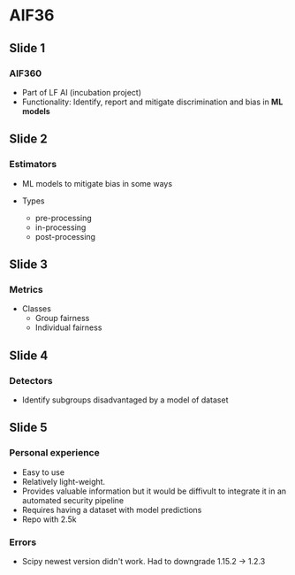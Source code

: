 # AIF36

## Slide 1

### AIF360

- Part of LF AI (incubation project)
- Functionality: Identify, report and mitigate discrimination and bias in **ML models**

## Slide 2

### Estimators

- ML models to mitigate bias in some ways

- Types
  - pre-processing
  - in-processing
  - post-processing

## Slide 3

### Metrics

- Classes
  - Group fairness
  - Individual fairness

## Slide 4

### Detectors

- Identify subgroups disadvantaged by a model of dataset

## Slide 5

### Personal experience

- Easy to use
- Relatively light-weight.
- Provides valuable information but it would be diffivult to integrate it in an automated security pipeline
- Requires having a dataset with model predictions
- Repo with 2.5k 

### Errors

- Scipy newest version didn't work. Had to downgrade 1.15.2 -> 1.2.3